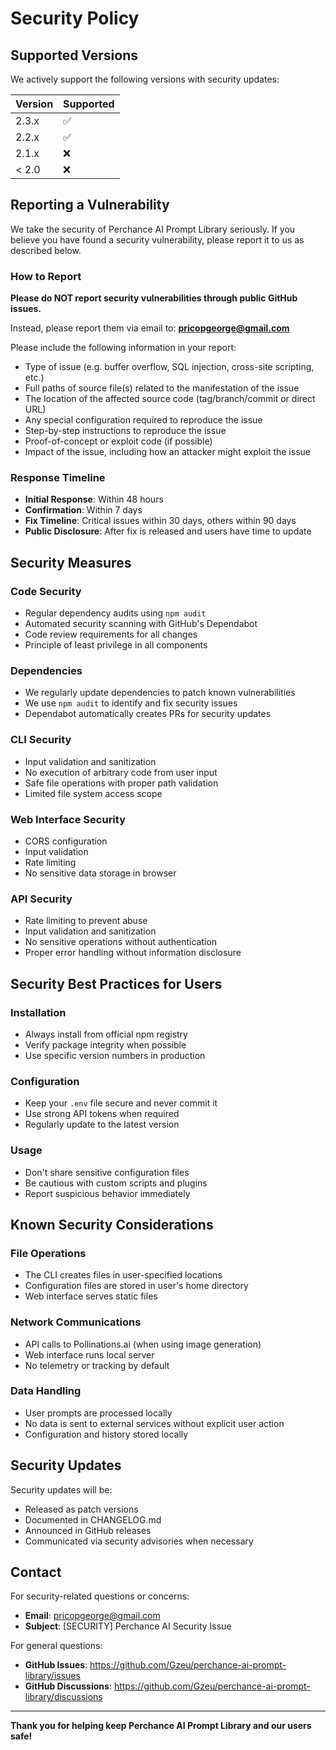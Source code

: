 # Security Policy

## Supported Versions

We actively support the following versions with security updates:

| Version | Supported          |
| ------- | ------------------ |
| 2.3.x   | :white_check_mark: |
| 2.2.x   | :white_check_mark: |
| 2.1.x   | :x:                |
| < 2.0   | :x:                |

## Reporting a Vulnerability

We take the security of Perchance AI Prompt Library seriously. If you believe you have found a security vulnerability, please report it to us as described below.

### How to Report

**Please do NOT report security vulnerabilities through public GitHub issues.**

Instead, please report them via email to: **pricopgeorge@gmail.com**

Please include the following information in your report:

- Type of issue (e.g. buffer overflow, SQL injection, cross-site scripting, etc.)
- Full paths of source file(s) related to the manifestation of the issue
- The location of the affected source code (tag/branch/commit or direct URL)
- Any special configuration required to reproduce the issue
- Step-by-step instructions to reproduce the issue
- Proof-of-concept or exploit code (if possible)
- Impact of the issue, including how an attacker might exploit the issue

### Response Timeline

- **Initial Response**: Within 48 hours
- **Confirmation**: Within 7 days
- **Fix Timeline**: Critical issues within 30 days, others within 90 days
- **Public Disclosure**: After fix is released and users have time to update

## Security Measures

### Code Security
- Regular dependency audits using `npm audit`
- Automated security scanning with GitHub's Dependabot
- Code review requirements for all changes
- Principle of least privilege in all components

### Dependencies
- We regularly update dependencies to patch known vulnerabilities
- We use `npm audit` to identify and fix security issues
- Dependabot automatically creates PRs for security updates

### CLI Security
- Input validation and sanitization
- No execution of arbitrary code from user input
- Safe file operations with proper path validation
- Limited file system access scope

### Web Interface Security
- CORS configuration
- Input validation
- Rate limiting
- No sensitive data storage in browser

### API Security
- Rate limiting to prevent abuse
- Input validation and sanitization
- No sensitive operations without authentication
- Proper error handling without information disclosure

## Security Best Practices for Users

### Installation
- Always install from official npm registry
- Verify package integrity when possible
- Use specific version numbers in production

### Configuration
- Keep your `.env` file secure and never commit it
- Use strong API tokens when required
- Regularly update to the latest version

### Usage
- Don't share sensitive configuration files
- Be cautious with custom scripts and plugins
- Report suspicious behavior immediately

## Known Security Considerations

### File Operations
- The CLI creates files in user-specified locations
- Configuration files are stored in user's home directory
- Web interface serves static files

### Network Communications
- API calls to Pollinations.ai (when using image generation)
- Web interface runs local server
- No telemetry or tracking by default

### Data Handling
- User prompts are processed locally
- No data is sent to external services without explicit user action
- Configuration and history stored locally

## Security Updates

Security updates will be:
- Released as patch versions
- Documented in CHANGELOG.md
- Announced in GitHub releases
- Communicated via security advisories when necessary

## Contact

For security-related questions or concerns:
- **Email**: pricopgeorge@gmail.com
- **Subject**: [SECURITY] Perchance AI Security Issue

For general questions:
- **GitHub Issues**: https://github.com/Gzeu/perchance-ai-prompt-library/issues
- **GitHub Discussions**: https://github.com/Gzeu/perchance-ai-prompt-library/discussions

---

**Thank you for helping keep Perchance AI Prompt Library and our users safe!**